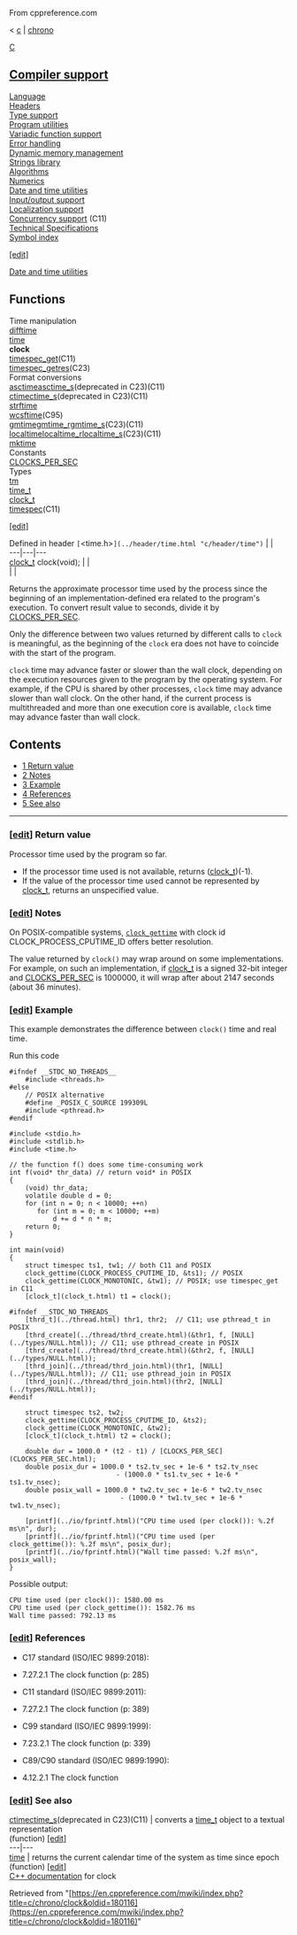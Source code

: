 From cppreference.com

< [c](../../c.html "c")‎ | [chrono](../chrono.html "c/chrono")

[ C](../../c.html "c")

[Compiler support](../compiler_support.html "c/compiler support")  
---  
[Language](../language.html "c/language")  
[Headers](../header.html "c/header")  
[Type support](../types.html "c/types")  
[Program utilities](../program.html "c/program")  
[Variadic function support](../variadic.html "c/variadic")  
[Error handling](../error.html "c/error")  
[Dynamic memory management](../memory.html "c/memory")  
[Strings library](../string.html "c/string")  
[Algorithms](../algorithm.html "c/algorithm")  
[Numerics](../numeric.html "c/numeric")  
[Date and time utilities](../chrono.html "c/chrono")  
[Input/output support](../io.html "c/io")  
[Localization support](../locale.html "c/locale")  
[Concurrency support](../thread.html "c/thread") (C11)  
[Technical Specifications](../experimental.html "c/experimental")  
[Symbol index](../index.html "c/symbol index")  
  
[[edit]](https://en.cppreference.com/mwiki/index.php?title=Template:c/navbar_content&action=edit)

[ Date and time utilities](../chrono.html "c/chrono")

Functions  
---  
Time manipulation  
[difftime](difftime.html "c/chrono/difftime")  
[time](time.html "c/chrono/time")  
**clock**  
[timespec_get](timespec_get.html "c/chrono/timespec get")(C11)  
[timespec_getres](timespec_getres.html "c/chrono/timespec getres")(C23)  
Format conversions  
[asctimeasctime_s](asctime.html "c/chrono/asctime")(deprecated in C23)(C11)  
[ctimectime_s](ctime.html "c/chrono/ctime")(deprecated in C23)(C11)  
[strftime](strftime.html "c/chrono/strftime")  
[wcsftime](wcsftime.html "c/chrono/wcsftime")(C95)  
[gmtimegmtime_rgmtime_s](gmtime.html "c/chrono/gmtime")(C23)(C11)  
[localtimelocaltime_rlocaltime_s](localtime.html "c/chrono/localtime")(C23)(C11)  
[mktime](mktime.html "c/chrono/mktime")  
Constants  
[CLOCKS_PER_SEC](CLOCKS_PER_SEC.html "c/chrono/CLOCKS PER SEC")  
Types  
[tm](tm.html "c/chrono/tm")  
[time_t](time_t.html "c/chrono/time t")  
[clock_t](clock_t.html "c/chrono/clock t")  
[timespec](timespec.html "c/chrono/timespec")(C11)  
  
[[edit]](https://en.cppreference.com/mwiki/index.php?title=Template:c/chrono/navbar_content&action=edit)

Defined in header `[`<time.h>`](../header/time.html "c/header/time")` |  |   
---|---|---  
[clock_t](clock_t.html) clock(void); |  |   
| |   
  
Returns the approximate processor time used by the process since the beginning of an implementation-defined era related to the program's execution. To convert result value to seconds, divide it by [CLOCKS_PER_SEC](CLOCKS_PER_SEC.html "c/chrono/CLOCKS PER SEC"). 

Only the difference between two values returned by different calls to `clock` is meaningful, as the beginning of the `clock` era does not have to coincide with the start of the program. 

`clock` time may advance faster or slower than the wall clock, depending on the execution resources given to the program by the operating system. For example, if the CPU is shared by other processes, `clock` time may advance slower than wall clock. On the other hand, if the current process is multithreaded and more than one execution core is available, `clock` time may advance faster than wall clock. 

## Contents

  * [1 Return value](clock.html#Return_value)
  * [2 Notes](clock.html#Notes)
  * [3 Example](clock.html#Example)
  * [4 References](clock.html#References)
  * [5 See also](clock.html#See_also)

  
---  
  
### [[edit](https://en.cppreference.com/mwiki/index.php?title=c/chrono/clock&action=edit&section=1 "Edit section: Return value")] Return value

Processor time used by the program so far. 

  * If the processor time used is not available, returns ([clock_t](clock_t.html))(-1). 
  * If the value of the processor time used cannot be represented by [clock_t](clock_t.html "c/chrono/clock t"), returns an unspecified value. 



### [[edit](https://en.cppreference.com/mwiki/index.php?title=c/chrono/clock&action=edit&section=2 "Edit section: Notes")] Notes

On POSIX-compatible systems, [`clock_gettime`](http://pubs.opengroup.org/onlinepubs/9699919799/functions/clock_getres.html) with clock id CLOCK_PROCESS_CPUTIME_ID offers better resolution. 

The value returned by `clock()` may wrap around on some implementations. For example, on such an implementation, if [clock_t](clock_t.html "c/chrono/clock t") is a signed 32-bit integer and [CLOCKS_PER_SEC](CLOCKS_PER_SEC.html "c/chrono/CLOCKS PER SEC") is 1000000, it will wrap after about 2147 seconds (about 36 minutes). 

### [[edit](https://en.cppreference.com/mwiki/index.php?title=c/chrono/clock&action=edit&section=3 "Edit section: Example")] Example

This example demonstrates the difference between `clock()` time and real time.

Run this code
    
    
    #ifndef __STDC_NO_THREADS__
        #include <threads.h>
    #else
        // POSIX alternative
        #define _POSIX_C_SOURCE 199309L
        #include <pthread.h>
    #endif
     
    #include <stdio.h>
    #include <stdlib.h>
    #include <time.h>
     
    // the function f() does some time-consuming work
    int f(void* thr_data) // return void* in POSIX
    {
        (void) thr_data;
        volatile double d = 0;
        for (int n = 0; n < 10000; ++n)
           for (int m = 0; m < 10000; ++m)
               d += d * n * m;
        return 0;
    }
     
    int main(void)
    {
        struct timespec ts1, tw1; // both C11 and POSIX
        clock_gettime(CLOCK_PROCESS_CPUTIME_ID, &ts1); // POSIX
        clock_gettime(CLOCK_MONOTONIC, &tw1); // POSIX; use timespec_get in C11
        [clock_t](clock_t.html) t1 = clock();
     
    #ifndef __STDC_NO_THREADS__
        [thrd_t](../thread.html) thr1, thr2;  // C11; use pthread_t in POSIX
        [thrd_create](../thread/thrd_create.html)(&thr1, f, [NULL](../types/NULL.html)); // C11; use pthread_create in POSIX
        [thrd_create](../thread/thrd_create.html)(&thr2, f, [NULL](../types/NULL.html));
        [thrd_join](../thread/thrd_join.html)(thr1, [NULL](../types/NULL.html)); // C11; use pthread_join in POSIX
        [thrd_join](../thread/thrd_join.html)(thr2, [NULL](../types/NULL.html));
    #endif
     
        struct timespec ts2, tw2;
        clock_gettime(CLOCK_PROCESS_CPUTIME_ID, &ts2);
        clock_gettime(CLOCK_MONOTONIC, &tw2);
        [clock_t](clock_t.html) t2 = clock();
     
        double dur = 1000.0 * (t2 - t1) / [CLOCKS_PER_SEC](CLOCKS_PER_SEC.html);
        double posix_dur = 1000.0 * ts2.tv_sec + 1e-6 * ts2.tv_nsec
                               - (1000.0 * ts1.tv_sec + 1e-6 * ts1.tv_nsec);
        double posix_wall = 1000.0 * tw2.tv_sec + 1e-6 * tw2.tv_nsec
                                - (1000.0 * tw1.tv_sec + 1e-6 * tw1.tv_nsec);
     
        [printf](../io/fprintf.html)("CPU time used (per clock()): %.2f ms\n", dur);
        [printf](../io/fprintf.html)("CPU time used (per clock_gettime()): %.2f ms\n", posix_dur);
        [printf](../io/fprintf.html)("Wall time passed: %.2f ms\n", posix_wall);
    }

Possible output: 
    
    
    CPU time used (per clock()): 1580.00 ms
    CPU time used (per clock_gettime()): 1582.76 ms
    Wall time passed: 792.13 ms

### [[edit](https://en.cppreference.com/mwiki/index.php?title=c/chrono/clock&action=edit&section=4 "Edit section: References")] References

  * C17 standard (ISO/IEC 9899:2018): 



    

  * 7.27.2.1 The clock function (p: 285) 



  * C11 standard (ISO/IEC 9899:2011): 



    

  * 7.27.2.1 The clock function (p: 389) 



  * C99 standard (ISO/IEC 9899:1999): 



    

  * 7.23.2.1 The clock function (p: 339) 



  * C89/C90 standard (ISO/IEC 9899:1990): 



    

  * 4.12.2.1 The clock function 



### [[edit](https://en.cppreference.com/mwiki/index.php?title=c/chrono/clock&action=edit&section=5 "Edit section: See also")] See also

[ ctimectime_s](ctime.html "c/chrono/ctime")(deprecated in C23)(C11) |  converts a [time_t](time_t.html "c/chrono/time t") object to a textual representation   
(function) [[edit]](https://en.cppreference.com/mwiki/index.php?title=Template:c/chrono/dsc_ctime&action=edit)  
---|---  
[ time](time.html "c/chrono/time") |  returns the current calendar time of the system as time since epoch   
(function) [[edit]](https://en.cppreference.com/mwiki/index.php?title=Template:c/chrono/dsc_time&action=edit)  
[C++ documentation](../../cpp/chrono/c/clock.html "cpp/chrono/c/clock") for clock  
  
Retrieved from "[https://en.cppreference.com/mwiki/index.php?title=c/chrono/clock&oldid=180116](https://en.cppreference.com/mwiki/index.php?title=c/chrono/clock&oldid=180116)" 
